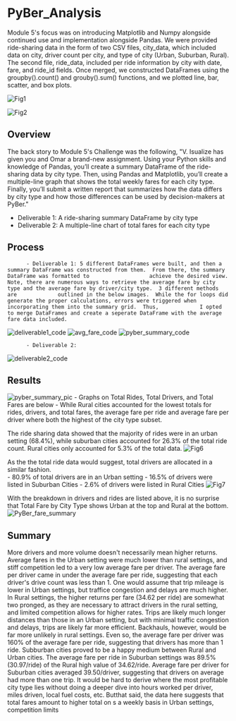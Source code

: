# PyBer_Analysis
Module 5's focus was on introducing Matplotlib and Numpy alongside continued use and implementation alongside Pandas.  We were provided ride-sharing data in the form of two CSV files, city_data, which included data on city, driver count per city, and type of city (Urban, Suburban, Rural).  The second file, ride_data, included per ride information by city with date, fare, and ride_id fields.  Once merged, we constructed DataFrames using the groupby().count() and grouby().sum() functions, and we plotted line, bar, scatter, and box plots.
          
![Fig1](https://user-images.githubusercontent.com/88443672/133950993-9e9bbb90-8a34-4208-ae09-29f196117501.png)

![Fig2](https://user-images.githubusercontent.com/88443672/133950848-72876feb-2a21-4d4d-a329-a30f3ca8e771.png)


## Overview
The back story to Module 5's Challenge was the following, "V. Isualize has given you and Omar a brand-new assignment. Using your Python skills and knowledge of Pandas, you’ll create a summary DataFrame of the ride-sharing data by city type. Then, using Pandas and Matplotlib, you’ll create a multiple-line graph that shows the total weekly fares for each city type. Finally, you’ll submit a written report that summarizes how the data differs by city type and how those differences can be used by decision-makers at PyBer."
  - Deliverable 1: A ride-sharing summary DataFrame by city type
  - Deliverable 2: A multiple-line chart of total fares for each city type

## Process
          - Deliverable 1: 5 different DataFrames were built, and then a summary DataFrame was constructed from them.  From there, the summary DataFrame was formatted to                   achieve the desired view.  Note, there are numerous ways to retrieve the average fare by city type and the average fare by driver/city type.  3 different methods are             outlined in the below images.  While the for loops did generate the proper calculations, errors were triggered when incorporating them into the summary grid.  Thus,             I opted to merge DataFrames and create a seperate DataFrame with the average fare data included.

![deliverable1_code](https://user-images.githubusercontent.com/88443672/133951388-f4e98237-8ece-4316-b50e-257d895b7528.png)
![avg_fare_code](https://user-images.githubusercontent.com/88443672/133951394-9ad0afcd-6bd3-42e5-b10d-bf75093c255e.png)
![pyber_summary_code](https://user-images.githubusercontent.com/88443672/133951396-2866976f-27f3-4ca1-8d7a-d01a3211bf68.png)

          - Deliverable 2:
          
![deliverable2_code](https://user-images.githubusercontent.com/88443672/133951694-b71dc7a0-f662-4162-9144-10b38c81c216.png)
          

## Results
![pyber_summary_pic](https://user-images.githubusercontent.com/88443672/133951848-c635dcf2-19c0-4d5b-ac68-7b4875328180.png)
          - Graphs on Total Rides, Total Drivers, and Total Fares are below
          - While Rural cities accounted for the lowest totals for rides, drivers, and total fares, the average fare per ride and average fare per driver where both the highest             of the city type subset.

The ride sharing data showed that the majority of rides were in an urban setting (68.4%), while suburban cities accounted for 26.3% of the total ride count.  Rural cities only accounted for 5.3% of the total data.
![Fig6](https://user-images.githubusercontent.com/88443672/133951019-75311c65-6a69-483f-aeb5-58002fb610eb.png)

As the the total ride data would suggest, total drivers are allocated in a similar fashion.  
          - 80.9% of total drivers are in an Urban setting
          - 16.5% of drivers were listed in Suburban Cities
          - 2.6% of drivers were listed in Rural Cities
![Fig7](https://user-images.githubusercontent.com/88443672/133951021-a58a69a9-784a-4430-9a8e-385dcdf113fb.png)

With the breakdown in drivers and rides are listed above, it is no surprise that Total Fare by City Type shows Urban at the top and Rural at the bottom.
![PyBer_fare_summary](https://user-images.githubusercontent.com/88443672/133951026-ddada471-e518-41f0-90c0-3f6e437f6eb2.png)


## Summary
More drivers and more volume doesn't necessarily mean higher returns.  Average fares in the Urban setting were much lower than rural settings, and stiff competition led to a very low average fare per driver.  The average fare per driver came in under the average fare per ride, suggesting that each driver's drive count was less than 1.  One would assume that trip mileage is lower in Urban settings, but traffice congestion and delays are much higher.  In Rural settings, the higher returns per fare (34.62 per ride) are somewhat two pronged, as they are necessary to attract drivers in the rural setting, and limited competition allows for higher rates.  Trips are likely much longer distances than those in an Urban setting, but with minimal traffic congestion and delays, trips are likely far more efficient.  Backhauls, however, would be far more unlikely in rural settings.  Even so, the average fare per driver was 160% of the average fare per ride, suggesting that drivers has more than 1 ride.  Subburban cities proved to be a happy medium between Rural and Urban cities.  The average fare per ride in Suburban settings was 89.5% (30.97/ride) of the Rural high value of 34.62/ride.  Average fare per driver for Suburban cities averaged 39.50/driver, suggesting that drivers on average had more than one trip.  It would be hard to derive where the most profitable city type lies without doing a deeper dive into hours worked per driver, miles driven, local fuel costs, etc.  Butthat said, the data here suggests that total fares amount to higher total on s a weekly basis in Urban settings, competition limits 
